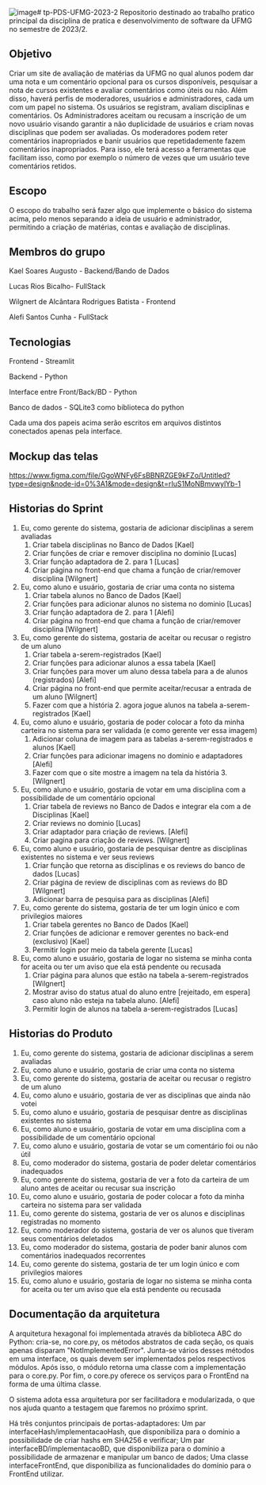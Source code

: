 ![image](https://github.com/TP-PDS-UFMG-2023-2/tp-PDS-UFMG-2023-2/assets/36747760/79adba11-ce48-41e0-b2b3-0feded3c8994)# tp-PDS-UFMG-2023-2
Repositorio destinado ao trabalho pratico principal da disciplina de pratica e desenvolvimento de software da UFMG no semestre de 2023/2.

## Objetivo
Criar um site de avaliação de matérias da UFMG no qual alunos podem dar uma nota e um comentário opcional para os cursos disponíveis, pesquisar a nota de cursos existentes e avaliar comentários como úteis ou não. Além disso, haverá perfis de moderadores, usuários e administradores, cada um com um papel no sistema. Os usuários se registram, avaliam disciplinas e comentários. Os Administradores aceitam ou recusam a inscrição de um novo usuário visando garantir a não duplicidade de usuários e criam novas disciplinas que podem ser avaliadas. Os moderadores podem reter comentários inapropriados e banir usuários que repetidademente fazem comentários inapropriados. Para isso, ele terá acesso a ferramentas que facilitam isso, como por exemplo o número de vezes que um usuário teve comentários retidos.

## Escopo
O escopo do trabalho será fazer algo que implemente o básico do sistema acima, pelo menos separando a ideia de usuário e administrador, permitindo a criação de matérias, contas e avaliação de disciplinas.

## Membros do grupo
Kael Soares Augusto - Backend/Bando de Dados

Lucas Rios Bicalho- FullStack

Wilgnert de Alcântara Rodrigues Batista - Frontend

Alefi Santos Cunha - FullStack

## Tecnologias
Frontend - Streamlit

Backend - Python

Interface entre Front/Back/BD - Python

Banco de dados - SQLite3 como biblioteca do python

Cada uma dos papeis acima serão escritos em arquivos distintos conectados apenas pela interface.

## Mockup das telas
https://www.figma.com/file/GgoWNFy6FsBBNRZGE9kFZo/Untitled?type=design&node-id=0%3A1&mode=design&t=rIuS1MoNBmvwylYb-1
## Historias do Sprint
1. Eu, como gerente do sistema, gostaria de adicionar disciplinas a serem avaliadas
    1. Criar tabela disciplinas no Banco de Dados [Kael]
    2. Criar funções de criar e remover disciplina no dominio [Lucas]
    3. Criar função adaptadora de 2. para 1 [Lucas]
    4. Criar página no front-end que chama a função de criar/remover disciplina [Wilgnert]
2. Eu, como aluno e usuário, gostaria de criar uma conta no sistema
    1. Criar tabela alunos no Banco de Dados [Kael]
    2. Criar funções para adicionar alunos no sistema no dominio [Lucas]
    3. Criar função adaptadora de 2. para 1 [Alefi]
    4. Criar página no front-end que chama a função de criar/remover disciplina [Wilgnert]
3. Eu, como gerente do sistema, gostaria de aceitar ou recusar o registro de um aluno
    1. Criar tabela a-serem-registrados [Kael]
    2. Criar funções para adicionar alunos a essa tabela [Kael]
    3. Criar funções para mover um aluno dessa tabela para a de alunos (registrados) [Alefi]
    4. Criar página no front-end que permite aceitar/recusar a entrada de um aluno [Wilgnert]
    5. Fazer com que a história 2. agora jogue alunos na tabela a-serem-registrados [Kael]
4. Eu, como aluno e usuário, gostaria de poder colocar a foto da minha carteira no sistema para ser validada (e como gerente ver essa imagem)
    1. Adicionar coluna de imagem para as tabelas a-serem-registrados e alunos [Kael]
    2. Criar funções para adicionar imagens no dominio e adaptadores [Alefi]
    3. Fazer com que o site mostre a imagem na tela da história 3. [Wilgnert]
5. Eu, como aluno e usuário, gostaria de votar em uma disciplina com a possibilidade de um comentário opcional
    1. Criar tabela de reviews no Banco de Dados e integrar ela com a de Disciplinas [Kael]
    2. Criar reviews no dominio [Lucas]
    3. Criar adaptador para criação de reviews. [Alefi]
    4. Criar pagina para criação de reviews. [Wilgnert]
6. Eu, como aluno e usuário, gostaria de pesquisar dentre as disciplinas existentes no sistema e ver seus reviews
    1. Criar função que retorna as disciplinas e os reviews do banco de dados [Lucas]
    2. Criar página de review de disciplinas com as reviews do BD [Wilgnert]
    3. Adicionar barra de pesquisa para as disciplinas [Alefi]
7. Eu, como gerente do sistema, gostaria de ter um login único e com privilegios maiores
    1. Criar tabela gerentes no Banco de Dados [Kael]
    2. Criar funções de adicionar e remover gerentes no back-end (exclusivo) [Kael]
    3. Permitir login por meio da tabela gerente [Lucas]
8. Eu, como aluno e usuário, gostaria de logar no sistema se minha conta for aceita ou ter um aviso que ela está pendente ou recusada
    1. Criar página para alunos que estão na tabela a-serem-registrados [Wilgnert]
    2. Mostrar aviso do status atual do aluno entre [rejeitado, em espera] caso aluno não esteja na tabela aluno. [Alefi]
    3. Permitir login de alunos na tabela a-serem-registrados [Lucas]

## Historias do Produto
1. Eu, como gerente do sistema, gostaria de adicionar disciplinas a serem avaliadas
2. Eu, como aluno e usuário, gostaria de criar uma conta no sistema
3. Eu, como gerente do sistema, gostaria de aceitar ou recusar o registro de um aluno
4. Eu, como aluno e usuário, gostaria de ver as disciplinas que ainda não votei
5. Eu, como aluno e usuário, gostaria de pesquisar dentre as disciplinas existentes no sistema
6. Eu, como aluno e usuário, gostaria de votar em uma disciplina com a possibilidade de um comentário opcional
7. Eu, como aluno e usuário, gostaria de votar se um comentário foi ou não útil
8. Eu, como moderador do sistema, gostaria de poder deletar comentários inadequados
9. Eu, como gerente do sistema, gostaria de ver a foto da carteira de um aluno antes de aceitar ou recusar sua inscrição
10. Eu, como aluno e usuário, gostaria de poder colocar a foto da minha carteira no sistema para ser validada
11. Eu, como gerente do sistema, gostaria de ver os alunos e disciplinas registradas no momento
12. Eu, como moderador do sistema, gostaria de ver os alunos que tiveram seus comentários deletados
13. Eu, como moderador do sistema, gostaria de poder banir alunos com comentários inadequados recorrentes
14. Eu, como gerente do sistema, gostaria de ter um login único e com privilegios maiores
15. Eu, como aluno e usuário, gostaria de logar no sistema se minha conta for aceita ou ter um aviso que ela está pendente ou recusada

## Documentação da arquitetura

A arquitetura hexagonal foi implementada através da biblioteca ABC do Python: cria-se, no core.py, os métodos abstratos de cada seção, os quais apenas disparam "NotImplementedError". Junta-se vários desses métodos em uma interface, os quais devem ser implementados pelos respectivos módulos. Após isso, o módulo retorna uma classe com a implementação para o core.py. Por fim, o core.py oferece os serviços para o FrontEnd na forma de uma última classe.

O sistema adota essa arquitetura por ser facilitadora e modularizada, o que nos ajuda quanto a testagem que faremos no próximo sprint.

Há três conjuntos principais de portas-adaptadores:
Um par interfaceHash/implementacaoHash, que disponibiliza para o domínio a possibilidade de criar hashs em SHA256 e verificar;
Um par interfaceBD/implementacaoBD, que disponibiliza para o domínio a possibilidade de armazenar e manipular um banco de dados;
Uma classe interfaceFrontEnd, que disponibiliza as funcionalidades do domínio para o FrontEnd utilizar.
